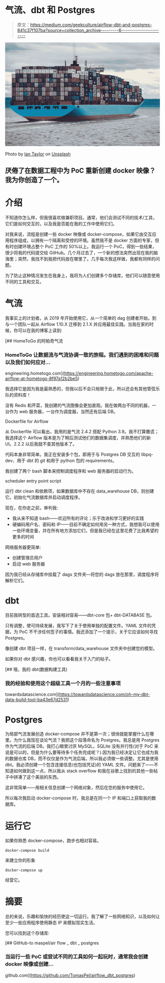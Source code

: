 # 气流、dbt 和 Postgres

> 原文：<https://medium.com/geekculture/airflow-dbt-and-postgres-841c37f107ba?source=collection_archive---------6----------------------->

![](img/024113dad37b0c8e7d85e8f93554b6e7.png)

Photo by [Ian Taylor](https://unsplash.com/@carrier_lost?utm_source=unsplash&utm_medium=referral&utm_content=creditCopyText) on [Unsplash](https://unsplash.com/s/photos/docker?utm_source=unsplash&utm_medium=referral&utm_content=creditCopyText)

## 厌倦了在数据工程中为 PoC 重新创建 docker 映像？我为你创造了一个。

# 介绍

不知道你怎么样，但我很喜欢做兼职项目。通常，他们会测试不同的技术/工具，它们是如何交互的，以及我是否能在我的工作中使用它们。

对我来说，流程是创建一些 docker 映像或 docker-compose，如果它由交互应用程序组成，以拥有一个隔离和受控的环境。虽然我不是 docker 方面的专家，但有时创建环境占整个 PoC 工作的 50%以上。我运行一个 PoC，得到一些结果，很少将我的代码提交给 GitHub。几个月过去了，一个新的想法突然出现在我的脑海里；突然，我找不到我把代码放在哪里了。几乎每次我这样做，我都有同样的问题。

为了防止这种情况发生在我身上，我将为人们创建多个存储库，他们可以随意使用不同的工具和交互。

# 气流

我事实上的计划者。从 2019 年开始使用它，从一个简单的 dag 创建者开始，到与一个团队一起从 Airflow 1.10.X 迁移到 2.1.X 并应用最佳实践。当我在家的时候，你可以在我的博客上读到:

[](https://engineering.hometogo.com/apache-airflow-at-hometogo-8f97a12b2be5) [## HomeToGo 的阿帕奇气流

### HomeToGo 让数据流与气流协调一致的旅程。我们遇到的困难和问题以及我们如何应对…

engineering.hometogo.com](https://engineering.hometogo.com/apache-airflow-at-hometogo-8f97a12b2be5) 

我选择它是因为我是最熟悉的，但我以后不会只局限于此，所以还会有其他管弦乐队的资料库！

没有 Redis 和芹菜，我创建的气流图像会更加直观。我在做两台不同的机器，一台作为 web 服务器，一台作为调度器，当然还有后端 DB。

Dockerfile for Airflow

从 Dockerfile 可以看出，我用的是气流 2.4.2 搭配 Python 3.9。我不打算撒谎；我选择这个 Airflow 版本是为了稍后测试他们的数据集调度，并熟悉他们的新 UI。2.2.2 以后我就不查其他版本了。

代码本身非常简单。我正在安装多个包，即用于与 Postgres DB 交互的 libpq-dev、用于 dbt 的 git 和用于 python 包的 requirements。

我创建了两个 bash 脚本来控制调度程序和 web 服务器的启动行为。

scheduler entry point script

运行 dbt clean 和依赖项，如果数据库中不存在 data_warehouse DB，则创建它。初始化气流数据库并启动调度程序。

现在，在你走之前，审判我:

*   我从来不知道 bash——欢迎所有的评论；乐于改进和学习更好的实践
*   硬编码用户名、密码和 IP——目前不确定如何用另一种方式，我想我可以使用一些环境变量，并在所有地方添加它们，但是我已经在这里花费了比我希望的更多的时间

网络服务器更简单:

*   创建管理员用户
*   启动 web 服务器

因为我已经从存储库中挂载了 dags 文件夹—将您的 dags 放在那里，调度程序将解析它们。

# dbt

目前我转型的首选工具。安装相对容易——dbt-core 包+ dbt-DATABASE 包。

只有调整，使可持续发展，我写下了关于使用单独的配置文件。YAML 文件的凭据，为 PoC 不干涉任何签子的事情。我还添加了一个提示，关于它应该如何寻找 Postgres。

像创建 dbt 项目一样，在 transform/data_warehouse 文件夹中创建您的模型。

如果你对 dbt 感兴趣，你也可以看看我关于入门的帖子。

[](https://towardsdatascience.com/oh-my-dbt-data-build-tool-ba43e67d2531) [## 哦，我的 dbt(数据构建工具)

### 我的经验和使用这个超级工具一个月的一些注意事项

towardsdatascience.com](https://towardsdatascience.com/oh-my-dbt-data-build-tool-ba43e67d2531) 

# Postgres

为局部气流发展创造 docker-compose 并不是第一次；很快就能掌握什么在哪里。为什么我现在谈论气流？我把这个段落命名为 Postgres。我总是用 Postgres 作为气流的后端 DB。我打心眼里讨厌 MySQL，SQLite 没有并行性(对于 PoC 来说是可以的，但是为什么要等待多个任务完成呢？).因为我已经决定让它也成为我的数据仓库 DB，而不仅仅是作为气流后端，所以我必须做一些调整。尤其是使用 dbt。我必须创建一个包含连接信息(也包括凭证)的 YAML 文件。问题来了——不知道如何做到这一点，所以我从 stack overflow 和我在谷歌上找到的其他一些帖子中拼凑了这个美丽的东西。

这非常简单——用相关信息创建一个网络对象，然后在您的服务中使用它。

所以每次我启动 docker-compose 时，我总是在同一个 IP 和端口上获取我的数据库。

# 运行它

如果你熟悉 docker-compose，跑步也相对容易。

```
docker-compose build
```

来建立你的形象

```
docker-compose up
```

经营它。

# 摘要

总的来说，乐趣和愉快的经历使这一切运行。我了解了一些网络知识，以及如何让至少一些应用程序使用静态 IP 来模拟现实生活。

您可以找到这个存储库:

[](https://github.com/TomasPel/airflow_dbt_postgres) [## GitHub-to maspel/air flow _ dbt _ postgres

### 当运行一些 PoC 或尝试不同的工具如何一起玩时，通常我会创建 docker 映像或创建…

github.com](https://github.com/TomasPel/airflow_dbt_postgres)